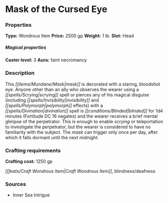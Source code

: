 ﻿---
Title: "Mask of the Cursed Eye"
Type: "Wondrous Item"
Price: "2500 gp"
Weight: "1 lb."
Slot: "Head"
Caster level: "3"
Aura: "faint necromancy"
Description: |
  "This mask is decorated with a staring, bloodshot eye. Anyone other than an ally who observes the wearer using a _scrying_ spell or pierces any of his magical disguise (including invisibility and polymorph effects) with a divination spell is blinded for 1d4 minutes (Fortitude DC 16 negates) and the wearer receives a brief mental glimpse of the perpetrator. This is enough to enable _scrying_ or teleportation to investigate the perpetrator, but the wearer is considered to have no familiarity with the subject. The mask can trigger only once per day, after which it falls dormant until the next midnight."
Crafting cost: "1250 gp"
Sources: "['Inner Sea Intrigue']"
---

# Mask of the Cursed Eye

### Properties

**Type:** Wondrous Item **Price:** 2500 gp **Weight:** 1 lb. **Slot:** Head

##### Magical properties

**Caster level:** 3 **Aura:** faint necromancy

### Description

This _[[items/Mundane/Mask|mask]]_ is decorated with a staring, bloodshot eye. Anyone other than an ally who observes the wearer using a _[[spells/Scrying|scrying]]_ spell or pierces any of his magical disguise (including _[[spells/Invisibility|invisibility]]_ and _[[spells/Polymorph|polymorph]]_ effects) with a _[[spells/Divination|divination]]_ spell is _[[conditions/Blinded|blinded]]_ for 1d4 minutes (Fortitude DC 16 negates) and the wearer receives a brief mental glimpse of the perpetrator. This is enough to enable _scrying_ or teleportation to investigate the perpetrator, but the wearer is considered to have no familiarity with the subject. The _mask_ can trigger only once per day, after which it falls dormant until the next midnight.

### Crafting requirements

**Crafting cost:** 1250 gp

_[[feats/Craft Wondrous Item|Craft Wondrous Item]]_, blindness/deafness

### Sources

* Inner Sea Intrigue